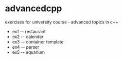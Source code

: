advancedcpp
===========

exercises for university course - advanced topics in c++

* ex1 -- restaurant
* ex2 -- calendar
* ex3 -- container template
* ex4 -- parser
* ex5 -- aquarium


